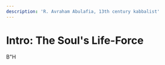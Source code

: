 ```yaml
---
description: 'R. Avraham Abulafia, 13th century kabbalist'
---
```


# Intro: The Soul's Life-Force

B"H



